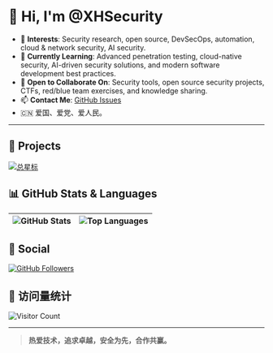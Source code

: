 # 👋 Hi, I'm @XHSecurity

- 👀 **Interests**: Security research, open source, DevSecOps, automation, cloud & network security, AI security.
- 🌱 **Currently Learning**: Advanced penetration testing, cloud-native security, AI-driven security solutions, and modern software development best practices.
- 🤝 **Open to Collaborate On**: Security tools, open source security projects, CTFs, red/blue team exercises, and knowledge sharing.
- 📫 **Contact Me**: [GitHub Issues](https://github.com/XHSecurity/XHSecurity/issues) 
- 🇨🇳 爱国、爱党、爱人民。

---

<!---
XHSecurity/XHSecurity is a ✨ special ✨ repository because its `README.md` (this file) appears on your GitHub profile.
You can click the Preview link to take a look at your changes.
--->

## 🚀 Projects

[![总星标](https://img.shields.io/github/stars/XHSecurity?affiliations=OWNER%2CCOLLABORATOR%2CORGANIZATION_MEMBER&label=%E2%AD%90%EF%B8%8F+%E6%80%BB%E6%98%9F%E6%A0%87&style=flat-square)](https://github.com/XHSecurity/)

## 📊 GitHub Stats & Languages

| ![GitHub Stats](https://github-readme-stats.vercel.app/api?username=XHSecurity&show_icons=true&include_all_commits=true&theme=swift&hide_border=true) | ![Top Languages](https://github-readme-stats.vercel.app/api/top-langs/?username=XHSecurity&layout=compact&theme=swift&hide_border=true) |
| ------------- | ------------- |

## 👥 Social

[![GitHub Followers](https://img.shields.io/github/followers/XHSecurity?style=social)](https://github.com/XHSecurity)
<!-- [![Blog](https://img.shields.io/badge/Blog-xhsec.com-brightgreen)](https://xhsec.com) --> <!-- 如有博客可填写 -->

## 🧩 访问量统计

![Visitor Count](https://badgen.net/visitor-badge/github/XHSecurity/XHSecurity)

---

> **热爱技术，追求卓越，安全为先，合作共赢。**
